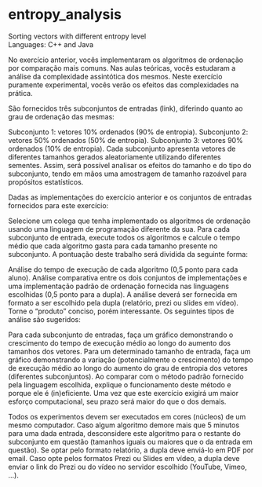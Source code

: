 # entropy_analysis
Sorting vectors with different entropy level <br/>
Languages: C++ and Java

No exercício anterior, vocês implementaram os algoritmos de ordenação por comparação mais comuns. Nas aulas teóricas, vocês estudaram a análise da complexidade assintótica dos mesmos. Neste exercício puramente experimental, vocês verão os efeitos das complexidades na prática.

São fornecidos três subconjuntos de entradas (link), diferindo quanto ao grau de ordenação das mesmas:

Subconjunto 1: vetores 10% ordenados (90% de entropia).
Subconjunto 2: vetores 50% ordenados (50% de entropia).
Subconjunto 3: vetores 90% ordenados (10% de entropia).
Cada subconjunto apresenta vetores de diferentes tamanhos gerados aleatoriamente utilizando diferentes sementes. Assim, será possível analisar os efeitos do tamanho e do tipo do subconjunto, tendo em mãos uma amostragem de tamanho razoável para propósitos estatísticos.

Dadas as implementações do exercício anterior e os conjuntos de entradas fornecidos para este exercício:

Selecione um colega que tenha implementado os algoritmos de ordenação usando uma linguagem de programação diferente da sua.
Para cada subconjunto de entrada, execute todos os algoritmos e calcule o tempo médio que cada algoritmo gasta para cada tamanho presente no subconjunto.
A pontuação deste trabalho será dividida da seguinte forma:

Análise do tempo de execução de cada algoritmo (0,5 ponto para cada aluno).
Análise comparativa entre os dois conjuntos de implementações e uma implementação padrão de ordenação fornecida nas linguagens escolhidas (0,5 ponto para a dupla).
A análise deverá ser fornecida em formato a ser escolhido pela dupla (relatório, prezi ou slides em vídeo). Torne o “produto” conciso, porém interessante. Os seguintes tipos de análise são sugeridos:

Para cada subconjunto de entradas, faça um gráfico demonstrando o crescimento do tempo de execução médio ao longo do aumento dos tamanhos dos vetores.
Para um determinado tamanho de entrada, faça um gráfico demonstrando a variação (potencialmente o crescimento) do tempo de execução médio ao longo do aumento do grau de entropia dos vetores (diferentes subconjuntos).
Ao comparar com o método padrão fornecido pela linguagem escolhida, explique o funcionamento deste método e porque ele é (in)eficiente.
Uma vez que este exercício exigirá um maior esforço computacional, seu prazo será maior do que o dos demais.

Todos os experimentos devem ser executados em cores (núcleos) de um mesmo computador.
Caso algum algoritmo demore mais que 5 minutos para uma dada entrada, desconsidere este algoritmo para o restante do subconjunto em questão (tamanhos iguais ou maiores que o da entrada em questão).
Se optar pelo formato relatório, a dupla deve enviá-lo em PDF por email. Caso opte pelos formatos Prezi ou Slides em vídeo, a dupla deve enviar o link do Prezi ou do vídeo no servidor escolhido (YouTube, Vimeo, …).
